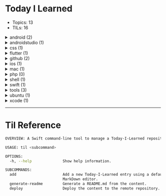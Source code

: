 # Today I Learned

-   Topics: 13
-   TILs: 16

<details><summary markdown="span">android (2)</summary>

| Date       | Title                                                                                                               |
| ---------- | ------------------------------------------------------------------------------------------------------------------- |
| 2020-04-29 | [Open source minimalist launcher for Android](android/2020-04-28_capture-images-videos-from-android-devices-adb.md) |
| 2020-04-22 | [Capture images and videos from android devices with adb](android/2020-04-28_open-source-minimalist-launcher.md)    |

</details>

<details><summary markdown="span">androidstudio (1)</summary>

| Date       | Title                                                                                                                                                    |
| ---------- | -------------------------------------------------------------------------------------------------------------------------------------------------------- |
| 2020-05-04 | [Show the current file in the folder structure navigation bar](androidstudio/2020-05-04_show-the-current-file-in-the-folder-structure-navigation-bar.md) |

</details>

<details><summary markdown="span">css (1)</summary>

| Date       | Title                                                                                                                       |
| ---------- | --------------------------------------------------------------------------------------------------------------------------- |
| 2020-04-30 | [Handling Long Words and URLs (Forcing Breaks, Hyphenation, Ellipsis, etc)](css/2020-04-29_handling-long-words-and-urls.md) |

</details>

<details><summary markdown="span">flutter (1)</summary>

| Date       | Title                                                                                         |
| ---------- | --------------------------------------------------------------------------------------------- |
| 2020-05-01 | [Running a command-line dart script](flutter/2020-05-01_running-a-commandline-dart-script.md) |

</details>

<details><summary markdown="span">github (2)</summary>

| Date       | Title                                                                                                                                                                                                     |
| ---------- | --------------------------------------------------------------------------------------------------------------------------------------------------------------------------------------------------------- |
| 2020-04-18 | [Fix gh-pages rejection of new pushes](github/2020-04-17_fix_github-pages-rejection-of-new-pushes.md)                                                                                                     |
| 2020-05-06 | [Git Error: Could could not read Username for 'https://github.com': terminal prompts disabled](github/2020-05-06_git-error-could-could-not-read-username-for-httpsgithubcom-terminal-prompts-disabled.md) |

</details>

<details><summary markdown="span">ios (1)</summary>

| Date       | Title                                                                    |
| ---------- | ------------------------------------------------------------------------ |
| 2020-04-29 | [iOS development tools for Mac](ios/2020-04-28_ios-development-tools.md) |

</details>

<details><summary markdown="span">mac (1)</summary>

| Date       | Title                                                                        |
| ---------- | ---------------------------------------------------------------------------- |
| 2020-05-01 | [Show hidden files in Finder](mac/2020-05-01_show-hidden-files-in-finder.md) |

</details>

<details><summary markdown="span">php (0)</summary>

| Date | Title |
| ---- | ----- |


</details>

<details><summary markdown="span">shell (1)</summary>

| Date       | Title                                                                          |
| ---------- | ------------------------------------------------------------------------------ |
| 2020-04-22 | [How to wait for Ctrl-C in bash](shell/2020-04-21_wait-for-interrupt-linux.md) |

</details>

<details><summary markdown="span">swift (1)</summary>

| Date       | Title                                                                                                                     |
| ---------- | ------------------------------------------------------------------------------------------------------------------------- |
| 2020-05-01 | [Launching a command-line command from a macOS app](swift/2020-05-01_launching-a-commandline-command-from-a-macos-app.md) |

</details>

<details><summary markdown="span">tools (3)</summary>

| Date       | Title                                                                                                                                                                             |
| ---------- | --------------------------------------------------------------------------------------------------------------------------------------------------------------------------------- |
| 2020-04-24 | [Local file transfer between desktops and mobile devices from terminal with QRCode](tools/2020-04-13_local_file_transfer_desktop_mobile_terminal_qrcode.md)                       |
| 2020-05-04 | [a little macOS app that records your screen to make a timelapse](tools/2020-05-04_a-little-macos-app-that-records-your-screen-to-make-a-timelapse.md)                            |
| 2020-04-28 | [A delightful community-driven framework for managing your `zsh` configurations, plugins, themes](tools/2020_04_27_ohmyzsh_community-driven-zsh-plugins-configurations-themes.md) |

</details>

<details><summary markdown="span">ubuntu (1)</summary>

| Date       | Title                                                                                                         |
| ---------- | ------------------------------------------------------------------------------------------------------------- |
| 2020-04-15 | [Fingerprint authentication on Ubuntu 18.04](ubuntu/2020-04-14_fingerprint-authentication-on-ubuntu-18-04.md) |

</details>

<details><summary markdown="span">xcode (1)</summary>

| Date       | Title                                                                                                        |
| ---------- | ------------------------------------------------------------------------------------------------------------ |
| 2020-04-30 | [Apply all suggested fixes using short keys](xcode/2020-04-30_apply-all-suggested-fixes-using-short-keys.md) |

</details>

---
# Til Reference

```bash
OVERVIEW: A Swift command-line tool to manage a Today-I-Learned repository

USAGE: til <subcommand>

OPTIONS:
  -h, --help              Show help information.

SUBCOMMANDS:
  add                     Add a new Today-I-Learned entry using a default
                          MarkDown editor.
  generate-readme         Generate a README.md from the content.
  deploy                  Deploy the content to the remote repository.

```

